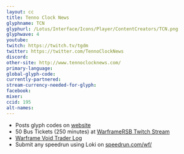```yaml
---
layout: cc
title: Tenno Clock News
glyphname: TCN
glyphurl: /Lotus/Interface/Icons/Player/ContentCreators/TCN.png
glyphwave: 4
youtube:
twitch: https://twitch.tv/tgdm
twitter: https://twitter.com/TennoClockNews
discord:
other-site: http://www.tennoclocknews.com/
primary-language:
global-glyph-code:
currently-partnered:
stream-currency-needed-for-glyph:
facebook:
mixer:
ccid: 195
alt-names:
---
```

* Posts glyph codes on [website](http://www.tennoclocknews.com/)
* 50 Bus Tickets (250 minutes) at [WarframeRSB Twitch Stream](https://www.twitch.tv/warframersb)
* [Warframe Void Trader Log](https://docs.google.com/spreadsheets/d/1nbP0VgXjHozZikZFejERfw_dkilj26pyfhK29uaPAIQ/edit#gid=1264888159)
* Submit any speedrun using Loki on [speedrun.com/wf/](https://www.speedrun.com/wf/)
